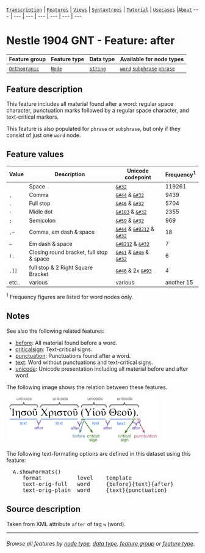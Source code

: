 <a name="start"></a>
[`Transcription`](../transcription.md#start) | [`Features`](README.md#start) | [`Views`](../views.md#start) | [`Syntaxtrees`](../syntaxtrees.md#start) | [`Tutorial`](../../tutorial/README.md#start) | [`Usecases`](../usecases/README.md#start) |[`About`](../about.md#start)
---  | --- | --- | --- | --- | --- | ---

# Nestle 1904 GNT - Feature: after

Feature group | Feature type | Data type | Available for node types 
---  | --- | --- | --- 
[`Orthograpic`](featuresbygroup.md#orthograpic-features) | [`Node`](featuresbyfeaturetype.md#node-features) | [`string`](featuresbydatatype.md#string-datatype) | [`word`](featuresbynodetype.md#word-nodes) [`subphrase`](featuresbynodetype.md#subphrase-nodes) [`phrase`](featuresbynodetype.md#phrase-nodes) 
## Feature description 

This feature includes all material found after a word: regular space character,  punctuation marks followed by a regular space character, and text-critical markers. 

This feature is also populated for `phrase` or `subphrase`, but only if they consist of just one `word` node.

## Feature values 

Value | Description | Unicode codepoint | Frequency<sup>1</sup>
---  |  --- | --- | ---
` ` | Space | [`&#32`](https://www.codetable.net/decimal/32)  |  119261
`, ` | Comma | [`&#44`](https://www.codetable.net/decimal/44) & [`&#32`](https://www.codetable.net/decimal/32)   | 9439
`. ` | Full stop | [`&#46`](https://www.codetable.net/decimal/46) & [`&#32`](https://www.codetable.net/decimal/32)| 5704
`· ` | Midle dot | [`&#183`](https://www.codetable.net/decimal/183) & [`&#32`](https://www.codetable.net/decimal/32) | 2355
`; ` | Semicolon | [`&#59`](https://www.codetable.net/decimal/59) & [`&#32`](https://www.codetable.net/decimal/32) | 969
`,— ` | Comma, em dash & space | [`&#44`](https://www.codetable.net/decimal/44) & [`&#8212`](https://www.codetable.net/decimal/8212)  & [`&#32`](https://www.codetable.net/decimal/32) | 18
`— ` | Em dash & space | [`&#8212`](https://www.codetable.net/decimal/8212) & [`&#32`](https://www.codetable.net/decimal/32) | 7
`). ` | Closing round bracket, full stop & space | [`&#41`](https://www.codetable.net/decimal/41) & [`&#46`](https://www.codetable.net/decimal/46) & [`&#32`](https://www.codetable.net/decimal/32) | 6
`.]] ` | full stop & 2 Right Square Bracket | [`&#46`](https://www.codetable.net/decimal/46) & 2x [`&#93`](https://www.codetable.net/decimal/93)| 4
etc.. | various | various | another 15

<sup>1</sup> Frequency figures are listed for word nodes only. 

## Notes

See also the following related features:
   * [before](before.md#start): All material found before a word.
   * [criticalsign](criticalsign.md#start): Text-critical signs.
   * [punctuation](punctuation.md#start): Punctuations found after a word.
   * [text](text.md#start): Word without punctuations and text-critical signs.
   * [unicode](unicode.md#start): Unicode presentation including all material before and after word.

The following image shows the relation between these features.

<img src="images/details_surface_features.png" width="400" >

The following text-formating options are defined in this dataset using this feature:
<pre>
  A.showFormats()
     format           level    template
     text-orig-full   word     {before}{text}{after}
     text-orig-plain  word     {text}{punctuation}
</pre>
  
## Source description

Taken from XML attribute `after` of tag `w` (word).

---
###### *Browse all features by [node type](featuresbynodetype.md#start), [data type](featuresbydatatype.md#start), [feature group](featuresbygroup.md#start) or [feature type](featuresbyfeaturetype.md#start).*

